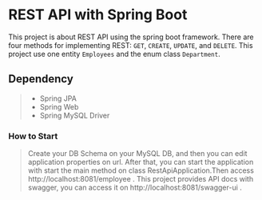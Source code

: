 # REST API with Spring Boot
This project is about REST API using the spring boot framework. There are four methods for implementing REST:  `GET`, 
`CREATE`, `UPDATE`,  and `DELETE`. This project use one entity `Employees` and the enum class `Department`.

## Dependency
>- Spring JPA
>- Spring Web
>- Spring MySQL Driver


### How to Start
> Create your DB Schema on your MySQL DB, and then you can edit application properties on url. After that, 
> you can start the application with start the main method on class RestApiApplication.Then access http://localhost:8081/employee . 
> This project provides API docs with swagger, you can access it on http://localhost:8081/swagger-ui .
